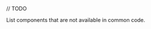 [//]: # (title: Platform-specific components)

// TODO

List components that are not available in common code.


